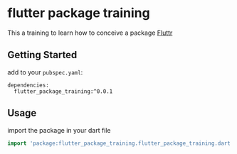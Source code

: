 # flutter package training

This a training to learn how to conceive a package
[Fluttr](https://flutter.dev)


## Getting Started

add to your `pubspec.yaml`:

```yalm
dependencies:
  flutter_package_training:^0.0.1
```

## Usage

import the package in your dart file

```dart
import 'package:flutter_package_training.flutter_package_training.dart';
```